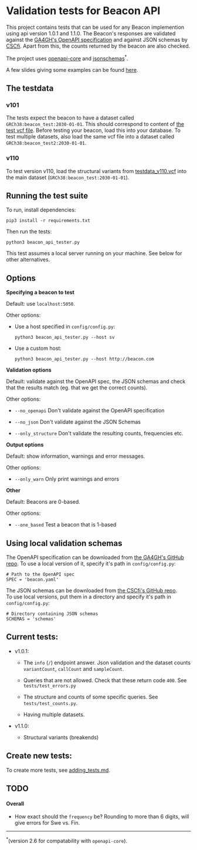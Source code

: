 # Validation tests for Beacon API

This project contains tests that can be used for any Beacon implemention using api version 1.0.1 and 1.1.0.
The Beacon's responses are validated against the 
[GA4GH's OpenAPI specification](https://github.com/ga4gh-beacon/specification/blob/master/beacon.yaml)
and against JSON schemas by [CSCfi](https://github.com/CSCfi/beacon-python/tree/master/beacon_api/schemas).
Apart from this, the counts returned by the beacon are also checked.

The project uses [openapi-core](https://github.com/p1c2u/openapi-core) and [jsonschemas](https://python-jsonschema.readthedocs.io/en/latest/)<sup>*</sup>.

A few slides giving some examples can be found [here](https://nbisweden.github.io/beacon-api-tests/).



## The testdata

### v101
The tests expect the beacon to have a dataset called `GRCh38:beacon_test:2030-01-01`.
This should correspond to content of [the test vcf file](testdata/ALL.chr22.phase3_shapeit2_mvncall_integrated_v5a.20130502.genotypes_testset.vcf).
Before testing your beacon, load this into your database.
To test multiple datasets, also load the same vcf file into a dataset called `GRCh38:beacon_test2:2030-01-01`.

### v110
To test version v110, load the structural variants from
[testdata_v110.vcf](testdata/testdat_v110) into the main dataset (`GRCh38:beacon_test:2030-01-01`).


## Running the test suite
To run, install dependencies:

`pip3 install -r requirements.txt`

Then run the tests:

`python3 beacon_api_tester.py`

This test assumes a local server running on your machine. See below for other alternatives.


## Options

**Specifying a beacon to test**

Default: use `localhost:5050`.

Other options:

- Use a host specified in `config/config.py`:

  `python3 beacon_api_tester.py --host sv`

- Use a custom host:

  `python3 beacon_api_tester.py --host http://beacon.com`


**Validation options**

Default: validate against the OpenAPI spec, the JSON schemas and check that the results
match (eg. that we get the correct counts).

Other options:

- `--no_openapi`  Don't validate against the OpenAPI specification

- `--no_json`    Don't validate against the JSON Schemas

- `--only_structure`  Don't validate the resulting counts, frequencies etc.


**Output options**

Default: show information, warnings and error messages.

Other options:

- `--only_warn`   Only print warnings and errors

**Other**

Default: Beacons are 0-based.

Other options:

- `--one_based`   Test a beacon that is 1-based


## Using local validation schemas
The OpenAPI specification can be downloaded from
[the GA4GH's GitHub repo](https://github.com/ga4gh-beacon/specification/blob/master/beacon.yaml).
To use a local version of it, specify it's path in `config/config.py`:

```
# Path to the OpenAPI spec
SPEC = 'beacon.yaml'
```

The JSON schemas can be downloaded from
[the CSCfi's  GitHub repo](https://github.com/CSCfi/beacon-python/tree/master/beacon_api/schemas).  
To use local versions, put them in a directory and specify it's path in `config/config.py`:

```
# Directory containing JSON schemas
SCHEMAS = 'schemas'
```

## Current tests:
- v1.0.1:
  - The `info` (`/`) endpoint answer. Json validation and the dataset counts `variantCount`, `callCount` and `sampleCount`.
  
  - Queries that are not allowed. Check that these return code `400`.
    See `tests/test_errors.py`
  
  - The structure and counts of some specific queries. See `tests/test_counts.py`.
  
  - Having multiple datasets.

- v1.1.0:
  - Structural variants (breakends)

## Create new tests:
To create more tests, see [adding_tests.md](doc/adding_tests.md).


## TODO
#### Overall

- How exact should the `frequency` be? Rounding to more than 6 digits, will give errors for Swe vs. Fin.

------
<sup>*</sup>(version 2.6 for compatability with `openapi-core`).
